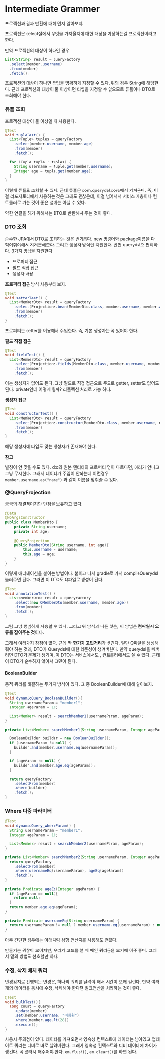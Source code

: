 # Intermediate Grammer



프로젝션과 결과 반환에 대해 먼저 알아보자.

프로젝션은 select절에서 무엇을 가져올지에 대한 대상을 지정하는걸 프로젝션이라고 한다.

만약 프로젝션의 대상이 하나인 경우

```java
List<String> result = queryFactory
  .select(member.username)
  .from(member)
  .fetch();
```

프로젝션의 대상이 하나면 타입을 명확하게 지정할 수 있다. 위의 경우 String에 해당한다. 근데 프로젝션의 대상이 둘 이상이면 타입을 지정할 수 없으므로 튜플이나 DTO로 조회해야 한다.



### 튜플 조회

프로젝션 대상이 둘 이상일 때 사용한다.

```java
@Test
void tupleTest() {
  List<Tuple> tuples = queryFactory
    .select(member.username, member.age)
    .from(member)
    .fetch();

  for (Tuple tuple : tuples) {
    String username = tuple.get(member.username);
    Integer age = tuple.get(member.age);
  }
}
```

이렇게 튜플로 조회할 수 있다. 근데 튜플은 com.querydsl.core에서 가져온다. 즉, 이걸 리포지토리에서 사용하는 것은 그래도 괜찮은데, 이걸 넘어서서 서비스 계층이나 컨트롤러로 가는 것이 좋은 설계는 아닐 수 있다.

약한 연결을 하기 위해서는 DTO로 반환해서 주는 것이 좋다.



### DTO 조회

순수한 JPA에서 DTO로 조회하는 것은 번거롭다. new 명령어와 package이름을 다 적어줘야해서 지저분해준다. 그리고 생성자 방식만 지원한다. 반면 querydsl으 편리하다. 3가지 방법을 지원한다

- 프로퍼티 접근
- 필드 직접 접근
- 생성자 사용

**프로퍼티 접근** 방식 사용부터 보자.

```java
@Test
void setterTest() {
  List<MemberDto> result = queryFactory
    .select(Projections.bean(MemberDto.class, member.username, member.age))
    .from(member)
    .fetch();
}
```

프로퍼티는 setter를 이용해서 주입한다. 즉, 기본 생성자는 꼭 있어야 한다.

**필드 직접 접근**

```java
@Test
void fieldTest() {
  List<MemberDto> result = queryFactory
    .select(Projections.fields(MemberDto.class, member.username, member.age))
    .from(member)
    .fetch();

```

이는 생성자가 없어도 된다. 그냥 필드로 직접 접근으로 주므로 getter, setter도 없어도 된다. private인데 어떻게 될까? 리플렉션 처리로 가능 하다.



**생성자 접근**

```java
@Test
void constructorTest() {
  List<MemberDto> result = queryFactory
    .select(Projections.constructor(MemberDto.class, member.username, member.age))
    .from(member)
    .fetch();
}
```

해당 생성자에 타입도 맞는 생성자가 존재해야 한다.



**참고**

별칭이 안 맞을 수도 있다. dto와 원본 엔티티의 프로퍼티 명이 다르다면, 에러가 안나고 그냥 무시한다. 그래서 데이터가 주입이 안되는데 이런경우 `member.username.as("name")` 과 같이 이름을 맞춰줄 수 있다.



### @QueryProjection

궁극의 해결책이지만 단점을 보유하고 있다.

```java
@Data
@NoArgsConstructor
public class MemberDto {
	private String username;
	private int age;
	
	@QueryProjection
	public MemberDto(String username, int age){
		this.username = username;
		this.age = age;
	}
}
```

이렇게 애너테이션을 붙이는 방법이다. 붙이고 나서 gradle로 가서 compileQuerydsl 눌러주면 된다. 그러면 이 DTO도 Q파일로 생성이 된다.

```java
@Test
void annotationTest() {
  List<MemberDto> result = queryFactory
    .select(new QMemberDto(member.username, member.age))
    .from(member)
    .fetch();
}
```

그럼 그냥 평범하게 사용할 수 있다. 그리고 위 방식과 다른 것은, 이 방법은 **컴파일시 오류를 잡아주는 것**이다.

그래서 여러가지 장점이 많다. 근데 딱 **한가지 고민거리**가 생긴다. 일단 Q파일을 생성해줘야 하는 것과, DTO가 Querydsl에 대한 의존성이 생겨버린다. 만약 querydsl을 빼버리면 DTO가 문제가 생기며, 이 DTO는 서비스에서도 , 컨트롤러에서도 쓸 수 있다. 근데 이 DTO가 순수하지 않아서 고민이 된다.



#### BooleanBuilder

동적 쿼리를 해결하는 두가지 방식이 있다. 그 중 BooleanBuilder에 대해 알아보자.

```java
@Test
void dynamicQuery_BooleanBuilder(){
  String usernameParam = "member1";
  Integer ageParam = 10;

  List<Member> result = searchMember1(usernameParam, ageParam);
}

private List<Member> searchMember1(String usernameParam, Integer ageParam) {

  BooleanBuilder builder = new BooleanBuilder();
  if (usernameParam != null) {
    builder.and(member.username.eq(usernameParam));
  }

  if (ageParam != null) {
    builder.and(member.age.eq(ageParam));
  }

  return queryFactory
    .selectFrom(member)
    .where(builder)
    .fetch();
}
```



### Where 다중 파라미터

```java
@Test
void dynamicQuery_whereParam() {
  String usernameParam = "member1";
  Integer ageParam = 10;

  List<Member> result = searchMember2(usernameParam, ageParam);
}

private List<Member> searchMember2(String usernameParam, Integer ageParam) {
  return queryFactory
    .selectFrom(member)
    .where(usernameEq(usernameParam), ageEq(ageParam))
    .fetch();
}

private Predicate ageEq(Integer ageParam) {
  if (ageParam == null){
    return null;
  }
  return member.age.eq(ageParam);
}

private Predicate usernameEq(String usernameParam) {
  return usernameParam != null ? member.username.eq(usernameParam) : null;
}
```

아주 간단한 경우에는 아래처럼 삼항 연산자를 사용해도 괜찮다.

만들기는 귀찮아 보이지만, 우리가 코드를 볼 때 메인 쿼리문을 보기에 아주 좋다. 그래서 밑의 방법도 선호할만 하다.



### 수정, 삭제 배치 쿼리

변경감지로 진행되는 변경은, 하나씩 쿼리를 날려야 해서 시간이 오래 걸린다. 만약 여러개의 데이터를 동시에 수정, 삭제해야 한다면 벌크연산을 처리하는 것이 좋다.

```java
@Test
void bulkTest(){
  long count = queryFactory
    .update(member)
    .set(member.username, "비회원")
    .where(member.age.lt(28))
    .execute();
}
```

사용시 주의점이 있다. 데이터를 가져오면서 영속성 컨텍스트에 데이터는 남아있고 업데이트 쿼리는 디비로 바로 날려버린다. 그래서 영속성 컨텍스트와 디비 데이터에 차이가 생긴다. 꼭 플러시 해주어야 한다. `em.flush()`, `em.cleart()`를 하면 된다.